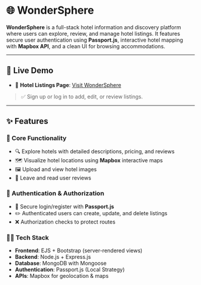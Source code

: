 # 🌐 WonderSphere

**WonderSphere** is a full-stack hotel information and discovery platform where users can explore, review, and manage hotel listings. It features secure user authentication using **Passport.js**, interactive hotel mapping with **Mapbox API**, and a clean UI for browsing accommodations.

---

## 🔗 Live Demo

- 🧭 **Hotel Listings Page**: [Visit WonderSphere](https://wondersphere.onrender.com/listings)

> ✅ Sign up or log in to add, edit, or review listings.

---

## ✨ Features

### 🏨 Core Functionality
- 🔍 Explore hotels with detailed descriptions, pricing, and reviews
- 🗺️ Visualize hotel locations using **Mapbox** interactive maps
- 🖼️ Upload and view hotel images
- 📝 Leave and read user reviews

### 🔐 Authentication & Authorization
- 🛂 Secure login/register with **Passport.js**
- ✏️ Authenticated users can create, update, and delete listings
- ❌ Authorization checks to protect routes

### 🧑‍💻 Tech Stack
- **Frontend**: EJS + Bootstrap (server-rendered views)
- **Backend**: Node.js + Express.js
- **Database**: MongoDB with Mongoose
- **Authentication**: Passport.js (Local Strategy)
- **APIs**: Mapbox for geolocation & maps
